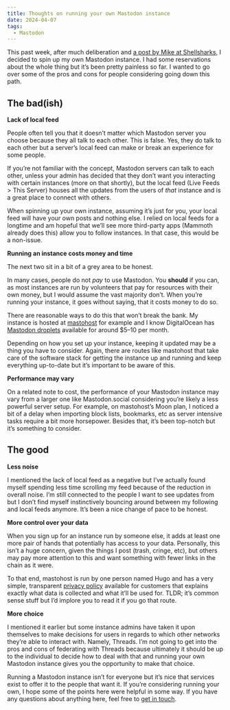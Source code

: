 ```yaml
---
title: Thoughts on running your own Mastodon instance
date: 2024-04-07
tags:
  - Mastodon
---
```


This past week, after much deliberation and [a post by Mike at Shellsharks](https://shellsharks.com/own-my-social), I decided to spin up my own Mastodon instance. I had some reservations about the whole thing but it’s been pretty painless so far. I wanted to go over some of the pros and cons for people considering going down this path.

## The bad(ish)

**Lack of local feed**

People often tell you that it doesn’t matter which Mastodon server you choose because they all talk to each other. This is false. Yes, they do talk to each other but a server’s local feed can make or break an experience for some people.

If you’re not familiar with the concept, Mastodon servers can talk to each other, unless your admin has decided that they don’t want you interacting with certain instances (more on that shortly), but the local feed (Live Feeds &gt; This Server) houses all the updates from the users of *that* instance and is a great place to connect with others.

When spinning up your own instance, assuming it’s just for you, your local feed will have your own posts and nothing else. I relied on local feeds for a longtime and am hopeful that we’ll see more third-party apps (Mammoth already does this) allow you to follow instances. In that case, this would be a non-issue.

**Running an instance costs money and time**

The next two sit in a bit of a grey area to be honest.

In many cases, people do not *pay* to use Mastodon. You **should** if you can, as most instances are run by volunteers that pay for resources with their own money, but I would assume the vast majority don’t. When you’re running your instance, it goes without saying, that it costs money to do so.

There are reasonable ways to do this that won’t break the bank. My instance is hosted at [mastohost](https://masto.host/) for example and I know DigitalOcean has [Mastodon droplets](https://marketplace.digitalocean.com/apps/mastodon) available for around $5–10 per month.

Depending on how you set up your instance, keeping it updated may be a thing you have to consider. Again, there are routes like mastohost that take care of the software stack for getting the instance up and running and keep everything up-to-date but it’s important to be aware of this.

**Performance may vary**

On a related note to cost, the performance of your Mastodon instance may vary from a larger one like Mastodon.social considering you’re likely a less powerful server setup. For example, on mastohost’s Moon plan, I noticed a bit of a delay when importing block lists, bookmarks, etc as server intensive tasks require a bit more horsepower. Besides that, it’s been top-notch but it’s something to consider.

## The good

**Less noise**

I mentioned the lack of local feed as a negative but I’ve actually found myself spending less time scrolling my feed because of the reduction in overall noise. I’m still connected to the people I want to see updates from but I don’t find myself instinctively bouncing around between my following and local feeds anymore. It’s been a nice change of pace to be honest.

**More control over your data**

When you sign up for an instance run by someone else, it adds at least one more pair of hands that potentially has access to your data. Personally, this isn’t a huge concern, given the things I post (trash, cringe, etc), but others may pay more attention to this and want something with fewer links in the chain as it were.

To that end, mastohost is run by one person named Hugo and has a very simple, transparent [privacy policy](https://masto.host/privacy/) available for customers that explains exactly what data is collected and what it’ll be used for. TLDR; it’s common sense stuff but I’d implore you to read it if you go that route.

**More choice**

I mentioned it earlier but some instance admins have taken it upon themselves to make decisions for users in regards to which other networks they’re able to interact with. Namely, Threads. I’m not going to get into the pros and cons of federating with Threads because ultimately it should be up to the individual to decide how to deal with that and running your own Mastodon instance gives you the opportunity to make that choice.

Running a Mastodon instance isn’t for everyone but it’s nice that services exist to offer it to the people that want it. If you’re considering running your own, I hope some of the points here were helpful in some way. If you have any questions about anything here, feel free to [get in touch](mailto:mike@crashthearcade.com).
